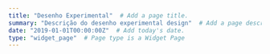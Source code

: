 ```yaml
---
title: "Desenho Experimental"  # Add a page title.
summary: "Descrição do desenho experimental design"  # Add a page description.
date: "2019-01-01T00:00:00Z"  # Add today's date.
type: "widget_page"  # Page type is a Widget Page
---
```

